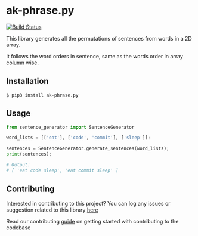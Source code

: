 # ak-phrase.py

[![Build Status](https://api.travis-ci.com/arshadkazmi42/ak-phrase.js.svg?branch=master)](https://api.travis-ci.com/arshadkazmi42/ak-phrase.js)

This library generates all the permutations of sentences from words in a 2D array.

It follows the word orders in sentence, same as the words order in array column wise.

## Installation

```
$ pip3 install ak-phrase.py
```

## Usage

```python
from sentence_generator import SentenceGenerator

word_lists = [['eat'], ['code', 'commit'], ['sleep']];

sentences = SentenceGenerator.generate_sentences(word_lists);
print(sentences);

# Output:
# [ 'eat code sleep', 'eat commit sleep' ]
```

## Contributing

Interested in contributing to this project?
You can log any issues or suggestion related to this library [here](https://github.com/arshadkazmi42/ak-phrase.py/issues/new)

Read our contributing [guide](https://github.com/arshadkazmi42/ak-phrase.py/blob/master/CONTRIBUTING.md) on getting started with contributing to the codebase
